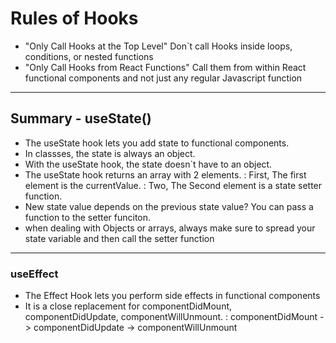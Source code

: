 # Rules of Hooks
- "Only Call Hooks at the Top Level"
Don`t call Hooks inside loops, conditions, or nested functions
- "Only Call Hooks from React Functions"
Call them from within React functional components and not just any regular Javascript function

---

## Summary - useState()
- The useState hook lets you add state to functional components.
- In classses, the state is always an object.
- With the useState hook, the state doesn`t have to an object.
- The useState hook returns an array with 2 elements.
: First, The first element is the currentValue. 
: Two, The Second element is a state setter function.
- New state value depends on the previous state value? You can pass a function to the setter funciton.
- when dealing with Objects or arrays, always make sure to spread your state variable and then call the setter function

---

### useEffect
- The Effect Hook lets you perform side effects in functional components
- It is a close replacement for componentDidMount, componentDidUpdate, componentWillUnmount.
: componentDidMount -> componentDidUpdate -> componentWillUnmount
